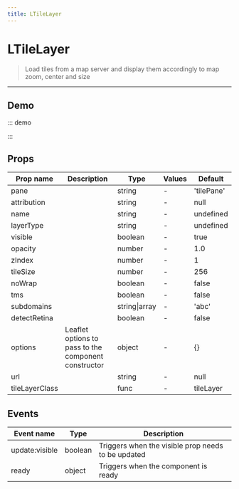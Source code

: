 ```yaml
---
title: LTileLayer
---
```


# LTileLayer

> Load tiles from a map server and display them accordingly to map zoom, center and size

---

## Demo

::: demo
<template>
<l-map style="height: 350px" :zoom="zoom" :center="center">
<l-tile-layer :url="url" :attribution="attribution"></l-tile-layer>
</l-map>
</template>

<script>
import {LMap, LTileLayer} from 'vue2-leaflet';

export default {
  components: { LMap, LTileLayer, },
  data () {
    return {
      url: 'https://{s}.tile.openstreetmap.org/{z}/{x}/{y}.png',
      attribution:
        '&copy; <a target="_blank" href="http://osm.org/copyright">OpenStreetMap</a> contributors',
      zoom: 8,
      center: [47.313220, -1.319482],
    };
  }
}
</script>

:::

## Props

| Prop name      | Description                                          | Type          | Values | Default    |
| -------------- | ---------------------------------------------------- | ------------- | ------ | ---------- |
| pane           |                                                      | string        | -      | 'tilePane' |
| attribution    |                                                      | string        | -      | null       |
| name           |                                                      | string        | -      | undefined  |
| layerType      |                                                      | string        | -      | undefined  |
| visible        |                                                      | boolean       | -      | true       |
| opacity        |                                                      | number        | -      | 1.0        |
| zIndex         |                                                      | number        | -      | 1          |
| tileSize       |                                                      | number        | -      | 256        |
| noWrap         |                                                      | boolean       | -      | false      |
| tms            |                                                      | boolean       | -      | false      |
| subdomains     |                                                      | string\|array | -      | 'abc'      |
| detectRetina   |                                                      | boolean       | -      | false      |
| options        | Leaflet options to pass to the component constructor | object        | -      | {}         |
| url            |                                                      | string        | -      | null       |
| tileLayerClass |                                                      | func          | -      | tileLayer  |

## Events

| Event name     | Type    | Description                                        |
| -------------- | ------- | -------------------------------------------------- |
| update:visible | boolean | Triggers when the visible prop needs to be updated |
| ready          | object  | Triggers when the component is ready               |
